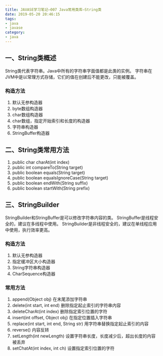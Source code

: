 ```yaml
---
title: JAVASE学习笔记—007 Java常用类库—String类
date: 2019-05-20 20:46:15
tags:
- java
- javase
category:
- java
---
```


## 一、String类概述

String类代表字符串。Java中所有的字符串字面值都是此类的实例。
字符串在JVM中是以常理方式存储，它们的值在创建后不能更改，只能被覆盖。

### 构造方法

1. 默认无参构造器
2. byte数组构造器
3. char数组构造器
4. char数组，指定开始索引和长度的构造器
5. 字符串构造器
6. StringBuffer构造器

## 二、String类常用方法

1. public char charAt(int index)
2. public int compareTo(String target)
3. public boolean equals(String target)
4. public boolean equalsIgnoreCase(String target)
5. public boolean endWith(String suffix)
6. public boolean startWith(String prefix)

## 三、StringBuilder

StringBuilder和StringBuffer是可以修改字符串内容的类。
StringBuffer是线程安全的，建议在多线程中使用。
StringBuilder是非线程安全的，建议在单线程应用中使用，执行效率更高。

### 构造方法
1. 默认无参构造器
2. 指定缓冲区大小构造器
3. String字符串构造器
4. CharSequence构造器

### 常用方法

1. append(Object obj)                       在末尾添加字符串
2. delete(int start, int end)               删除指定起止索引的字符串内容
3. deleteCharAt(int index)                  删除指定索引位置的字符
4. insert(int offset, Object obj)           在指定位置插入字符串
5. replace(int start, int end, String str)  用字符串替换指定起止索引的内容
6. reverse()                                内容反转
7. setLength(int newLength)                 设置字符串长度，长度减少后，超出长度的内容被丢弃
8. setChatAt(int index, int ch)             设置指定索引位置的字符
